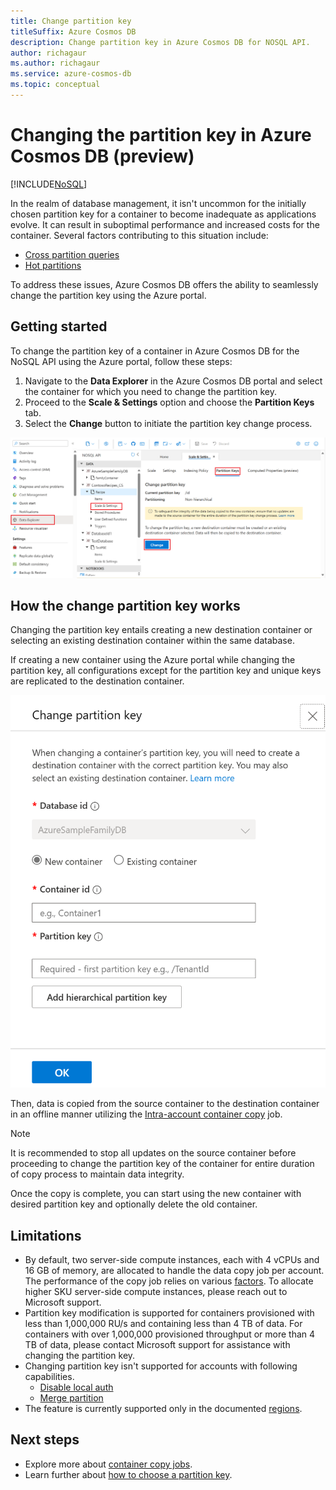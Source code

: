 ```yaml
---
title: Change partition key
titleSuffix: Azure Cosmos DB
description: Change partition key in Azure Cosmos DB for NOSQL API.
author: richagaur
ms.author: richagaur
ms.service: azure-cosmos-db
ms.topic: conceptual
---
```

# Changing the partition key in Azure Cosmos DB (preview)

[!INCLUDE[NoSQL](../includes/appliesto-nosql.md)]

In the realm of database management, it isn't uncommon for the initially chosen partition key for a container to become inadequate as applications evolve. It can result in suboptimal performance and increased costs for the container. Several factors contributing to this situation include:

- [Cross partition queries](how-to-query-container.md#avoid-cross-partition-queries)
- [Hot partitions](troubleshoot-request-rate-too-large.md?tabs=resource-specific#how-to-identify-the-hot-partition)

To address these issues, Azure Cosmos DB offers the ability to seamlessly change the partition key using the Azure portal.

## Getting started

To change the partition key of a container in Azure Cosmos DB for the NoSQL API using the Azure portal, follow these steps:

1. Navigate to the **Data Explorer** in the Azure Cosmos DB portal and select the container for which you need to change the partition key.
2. Proceed to the **Scale & Settings** option and choose the **Partition Keys** tab.
3. Select the **Change** button to initiate the partition key change process.

![Screenshot of the Change partition key feature in the Data Explorer in an Azure Cosmos DB account.](media/change-partition-key/cosmosdb-change-partition-key.png)

## How the change partition key works

Changing the partition key entails creating a new destination container or selecting an existing destination container within the same database.

If creating a new container using the Azure portal while changing the partition key, all configurations except for the partition key and unique keys are replicated to the destination container.

![Screenshot of create or select destination container screen while changing partition key in an Azure Cosmos DB account.](media/change-partition-key/cosmosdb-change-partition-key-create-container.png)

Then, data is copied from the source container to the destination container in an offline manner utilizing the [Intra-account container copy](../container-copy.md#how-does-container-copy-work) job.

>[!Note]
> It is recommended to stop all updates on the source container before proceeding to change the partition key of the container for entire duration of copy process to maintain data integrity.

Once the copy is complete, you can start using the new container with desired partition key and optionally delete the old container.


## Limitations
- By default, two server-side compute instances, each with 4 vCPUs and 16 GB of memory, are allocated to handle the data copy job per account. The performance of the copy job relies on various [factors](../container-copy.md#factors-that-affect-the-rate-of-a-container-copy-job). To allocate higher SKU server-side compute instances, please reach out to Microsoft support.
- Partition key modification is supported for containers provisioned with less than 1,000,000 RU/s and containing less than 4 TB of data. For containers with over 1,000,000 provisioned throughput or more than 4 TB of data, please contact Microsoft support for assistance with changing the partition key.
- Changing partition key isn't supported for accounts with following capabilities.
   * [Disable local auth](../how-to-setup-rbac.md#use-azure-resource-manager-templates)
   * [Merge partition](../merge.md)
- The feature is currently supported only in the documented [regions](../container-copy.md#supported-regions).
  
## Next steps

- Explore more about [container copy jobs](../container-copy.md).
- Learn further about [how to choose a partition key](../partitioning-overview.md#choose-a-partition-key).
